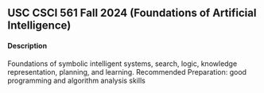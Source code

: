 ## USC CSCI 561 Fall 2024 (Foundations of Artificial Intelligence)

#### Description
Foundations of symbolic intelligent systems, search, logic, knowledge representation, planning, and learning. Recommended Preparation: good programming and algorithm analysis skills


